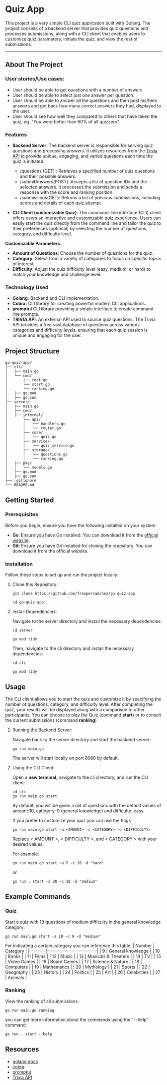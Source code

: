 # Quiz App

This project is a very simple CLI quiz application built with Golang. 
The project consists of a backend server that provides quiz questions and processes submissions, along with a CLI client that enables users to customize quiz parameters, initiate the quiz, and view the rest of submissions.

---

## About The Project
### User stories/Use cases: 

- User should be able to get questions with a number of answers
- User should be able to select just one answer per question.
- User should be able to answer all the questions and then post his/hers answers and get back how many correct answers they had, displayed to the user.
- User should see how well they compared to others that have taken the quiz, eg. "You were better than 60% of all quizzers"


### Features

- **Backend Server**: The backend server is responsible for serving quiz questions and processing answers. It utilizes resources from the [Trivia API](https://opentdb.com/api_config.php) to provide unique, engaging, and varied questions each time the quiz is initiated.
    
    - /questions (GET) : Retrieves a specified number of quiz questions and their possible answers.
    - /submitAnswers(POST): Accepts a list of question IDs and the selected answers. It processes the submission and sends a response with the score and ranking position.
    - /submissions(GET): Returns a list of previous submissions, including scores and details of each quiz attempt.

- **CLI Client (customizable Quiz)**: The command-line interface (CLI) client offers users an interactive and customizable quiz experience. Users can easily start the quiz directly from the command line and tailor the quiz to their preferences (optional) by selecting the number of questions, category, and difficulty level.

**Customizable Parameters**:

- **Amount of Questions**: Choose the number of questions for the quiz.
- **Category**: Select from a variety of categories to focus on specific topics of interest.
- **Difficulty**: Adjust the quiz difficulty level (easy, medium, or hard) to match your knowledge and challenge level.

### Technology Used

- **Golang:** Backend and CLI implementation.
- **Cobra:** CLI library for creating powerful modern CLI applications.
- **promptui** CLI library providing a simple interface to create 
command-line prompts.
- **TRIVIA API**: An external API used to source quiz questions. The Trivia API provides a free vast database of questions across various categories and difficulty levels, ensuring that each quiz session is unique and engaging for the user.

## Project Structure

```
go-quiz-app/
├── cli/
│   ├── main.go
│   └── cmd/
│       ├── root.go
│       └── start.go
│       └── ranking.go
│   ├── go.mod
│   ├── go.sum
├── server/
│   ├── main.go
│   ├── cmd/
│   ├── internal/
│       ├── api/
│       │   ├── handlers.go
│       │   └── router.go
│       ├── core/
│       │   ├── quiz.go
│       ├── service/
│       │   ├── quiz_service.go
│       ├── storage/
│       │   ├── questions.go
│       │   └── ranking.go
│   ├── pkg/
│   │   └── models.go
│   ├── go.mod
│   ├── go.sum
├── .gitignore
└── README.md
```


## Getting Started

### Prerequisites
Before you begin, ensure you have the following installed on your system:

- **Go**: Ensure you have Go installed. You can download it from the [official website](https://go.dev/dl/).
- **Git**: Ensure you have Git installed for cloning the repository. You can download it from the official website.

### Installation
Follow these steps to set up and run the project locally:

1. Clone this Repository:

    ```
    git clone https://github.com/franpersanchez/go-quiz-app

    cd go-quiz-app
    ```
2. Install Dependencies:

    Navigate to the server directory and install the necessary dependencies:

    ```
    cd server

    go mod tidy
    ```
    Then, navigate to the cli directory and install the necessary dependencies:

    ```
    cd cli

    go mod tidy
    ```
## Usage
The CLI client allows you to start the quiz and customize it by specifying the number of questions, category, and difficulty level. After completing the quiz, your results will be displayed along with a comparison to other participants.
You can choose to play the Quiz (command **start**) or to consult the current submissions (command **ranking**)

1. Running the Backend Server:

     Navigate back to the server directory and start the backend server:

     ```
     go run main.go
     ```
     The server will start locally on port 8080 by default.

2. Using the CLI Client:

    Open a **new terminal**, navigate to the cli directory, and run the CLI client:

    ```
    cd cli
    go run main.go start
    ```
    By default, you will be given a set of questions with the default values of amount:10, category: 9 (general knowledge) and difficulty: easy. 

    If you prefer to customize your quiz you can use the flags

    ```
    go run main.go start -a <AMOUNT> -c <CATEGORY> -d <DIFFICULTY>
    ```
    Replace < AMOUNT >, < DIFFICULTY >, and < CATEGORY > with your desired values. 
    

    For example:
    ```
    go run main.go start -a 5 -c 20 -d "hard"
    ```
    or
     ```
    go run . start -a 20 -c 10 -d "medium"
    ```


## Example Commands
### Quiz

Start a quiz with 10 questions of medium difficulty in the general knowledge category:

```
go run main.go start -a 10 -c 9 -d "medium"
```` 
For indicating a certain category you can reference this table:
| Number | Category                |
|--------|-------------------------|
| 9      | General knowledge       |
| 10     | Books                   |
| 11     | Films                   |
| 12     | Music                   |
| 13     | Musicals & Theaters     |
| 14     | TV                      |
| 15     | Video Games             |
| 16     | Board Games             |
| 17     | Science & Nature        |
| 18     | Computers               |
| 19     | Mathematics             |
| 20     | Mythology               |
| 21     | Sports                  |
| 22     | Geography               |
| 23     | History                 |
| 24     | Politics                |
| 25     | Art                     |
| 26     | Celebrities             |
| 27     | Animals                 |


### Ranking
View the ranking of all submissions:

```
go run main.go ranking
```

you can get more information about the commands using the "--help" command:

```
go run . start --help
```

## Resources
- [golang docs](https://go.dev/doc/)
- [cobra](https://github.com/spf13/cobra)
- [promptui](https://github.com/manifoldco/promptui)
- [Trivia API](https://opentdb.com/api_config.php)